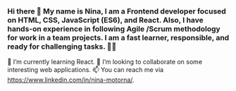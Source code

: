 ### Hi there 👋 My name is Nina, I am a Frontend developer focused on HTML, CSS, JavaScript (ES6), and React. Also, I have hands-on experience in following Agile /Scrum methodology for work in a team projects. I am a fast learner, responsible, and ready for challenging tasks. 🐱‍👤

🌱 I’m currently learning React.
👯 I’m looking to collaborate on some interesting web applications.
📫 You can reach me via https://www.linkedin.com/in/nina-motorna/.
